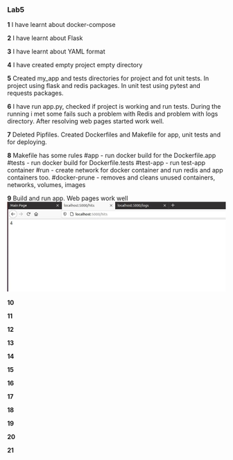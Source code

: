 ### Lab5    

**1**
I have learnt about docker-compose

**2**
I have learnt about Flask

**3**
I have learnt about YAML format

**4**
I have created empty project empty directory

**5**
Created my_app and tests directories for project and fot unit tests. In project using flask and redis packages. In unit test using pytest and requests packages.

**6**
I have run app.py, checked if project is working and run tests.
During the running i met some fails such a problem with Redis and problem with logs directory.
After resolving web pages started work well.

**7**
Deleted Pipfiles. Created Dockerfiles and Makefile for app, unit tests and for deploying.

**8**
Makefile has some rules
#app - run docker build for the Dockerfile.app
#tests - run docker build for Dockerfile.tests
#test-app - run test-app container
#run - create network for docker container and run redis and app containers too.
#docker-prune - removes and cleans unused containers, networks, volumes, images

**9**
Build and run app. Web pages work well
![alt text](Screenshot/1.jpg)

**10**

**11**

**12**

**13**

**14**

**15**

**16**

**17**

**18**

**19**

**20**

**21**